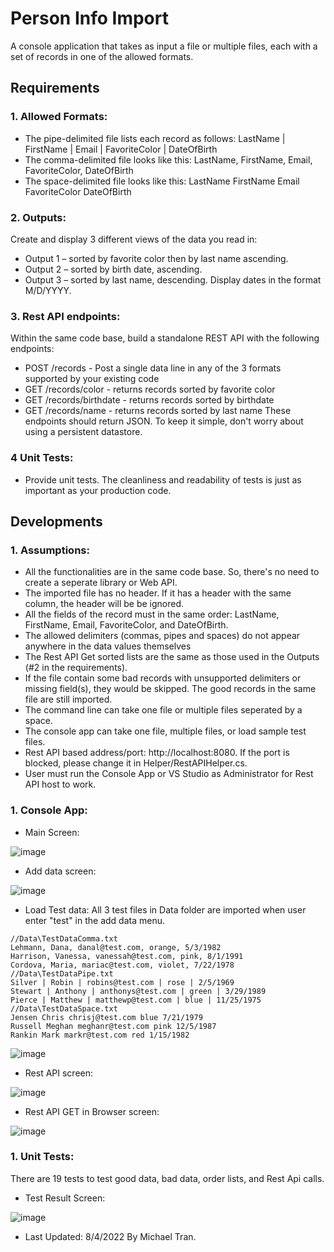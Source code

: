 # Person Info Import
A console application that takes as input a file or multiple files, each with a set of records in one of the allowed formats.

## Requirements

### 1. Allowed Formats:
* The pipe-delimited file lists each record as follows: 
LastName | FirstName | Email | FavoriteColor | DateOfBirth
* The comma-delimited file looks like this: 
LastName, FirstName, Email, FavoriteColor, DateOfBirth
* The space-delimited file looks like this: 
LastName FirstName Email FavoriteColor DateOfBirth

### 2. Outputs:
Create and display 3 different views of the data you read in:
* Output 1 – sorted by favorite color then by last name ascending.
* Output 2 – sorted by birth date, ascending.
* Output 3 – sorted by last name, descending.
Display dates in the format M/D/YYYY.

### 3. Rest API endpoints:
Within the same code base, build a standalone REST API with the following endpoints:
* POST /records - Post a single data line in any of the 3 formats supported by your existing code
* GET /records/color - returns records sorted by favorite color
* GET /records/birthdate - returns records sorted by birthdate
* GET /records/name - returns records sorted by last name
These endpoints should return JSON. To keep it simple, don't worry about using a persistent datastore.

### 4 Unit Tests: 
* Provide unit tests. The cleanliness and readability of tests is just as important as your production code.

## Developments

### 1. Assumptions:
* All the functionalities are in the same code base.  So, there's no need to create a seperate library or Web API.
* The imported file has no header.  If it has a header with the same  column, the header will be be ignored.  
* All the fields of the record must in the same order: LastName, FirstName, Email, FavoriteColor, and DateOfBirth.
* The allowed delimiters (commas, pipes and spaces) do not appear anywhere in the data values themselves
* The Rest API Get sorted lists are the same as those used in the Outputs (#2 in the requirements).
* If the file contain some bad records with unsupported delimiters or missing field(s), they would be skipped.  The good records in the same file are still imported.
* The command line can take one file or multiple files seperated by a space.
* The console app can take one file, multiple files, or load sample test files.
* Rest API based address/port: http://localhost:8080.  If the port is blocked, please change it in Helper/RestAPIHelper.cs.
* User must run the Console App or VS Studio as Administrator for Rest API host to work.

### 1. Console App:

* Main Screen:

![image](https://user-images.githubusercontent.com/110483918/182724102-9adcef19-53a6-4c02-9752-f656080d8417.png)

* Add data screen:

![image](https://user-images.githubusercontent.com/110483918/182724200-df9795d4-e94c-41d2-8455-77e064281680.png)

* Load Test data: All 3 test files in Data folder are imported when user enter "test" in the add data menu.
```
//Data\TestDataComma.txt
Lehmann, Dana, danal@test.com, orange, 5/3/1982
Harrison, Vanessa, vanessah@test.com, pink, 8/1/1991
Cordova, Maria, mariac@test.com, violet, 7/22/1978
//Data\TestDataPipe.txt
Silver | Robin | robins@test.com | rose | 2/5/1969
Stewart | Anthony | anthonys@test.com | green | 3/29/1989
Pierce | Matthew | matthewp@test.com | blue | 11/25/1975
//Data\TestDataSpace.txt
Jensen Chris chrisj@test.com blue 7/21/1979
Russell Meghan meghanr@test.com pink 12/5/1987
Rankin Mark markr@test.com red 1/15/1982
```
![image](https://user-images.githubusercontent.com/110483918/182724320-10697ddc-1b76-46eb-bcc7-bab2a265c74e.png)

* Rest API screen:

![image](https://user-images.githubusercontent.com/110483918/182724509-abd6162c-c2d8-4d72-a264-fbaebf6bc63f.png)

* Rest API GET in Browser screen:

![image](https://user-images.githubusercontent.com/110483918/182724780-6c003bc7-8b15-43d1-953a-321d510c4e76.png)


### 1. Unit Tests: 
There are 19 tests to test good data, bad data, order lists, and Rest Api calls.

* Test Result Screen:

![image](https://user-images.githubusercontent.com/110483918/182725062-689235b3-3847-4519-805d-fff5e76136e3.png)


* Last Updated: 8/4/2022 By Michael Tran.



